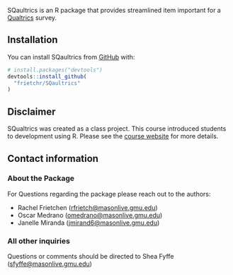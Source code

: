 
<!-- README.md is generated from README.Rmd. Please edit that file -->

SQaultrics is an R package that provides streamlined item important for
a [Qualtrics](https://www.qualtrics.com/) survey.

## Installation

You can install SQaultrics from [GitHub](https://github.com/) with:

``` r
# install.packages("devtools")
devtools::install_github(
  "frietchr/SQaultrics"
)
```

## Disclaimer

SQualtrics was created as a class project. This course introduced
students to development using R. Please see the [course
website](https://sites.google.com/view/r-in-the-social-sciences) for
more details.

## Contact information

### About the Package

For Questions regarding the package please reach out to the authors:

  - Rachel Frietchen (<rfrietch@masonlive.gmu.edu>)
  - Oscar Medrano (<omedrano@masonlive.gmu.edu>)
  - Janelle Miranda (<jmirand6@masonlive.gmu.edu>)

### All other inquiries

Questions or comments should be directed to Shea Fyffe
(<sfyffe@masonlive.gmu.edu>)
